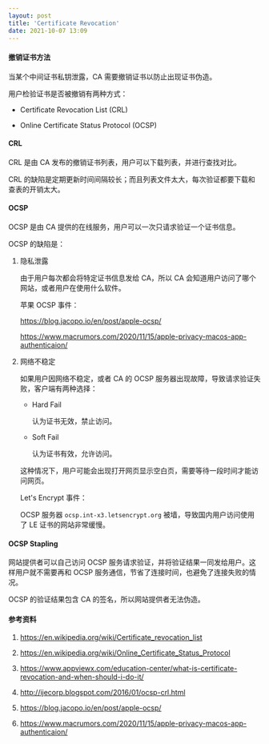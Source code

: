 ```yaml
---
layout: post
title: 'Certificate Revocation'
date: 2021-10-07 13:09
---
```


#### **撤销证书方法**

当某个中间证书私钥泄露，CA 需要撤销证书以防止出现证书伪造。

用户检验证书是否被撤销有两种方式：

- Certificate Revocation List (CRL)

- Online Certificate Status Protocol (OCSP)

#### **CRL**

CRL 是由 CA 发布的撤销证书列表，用户可以下载列表，并进行查找对比。

CRL 的缺陷是定期更新时间间隔较长；而且列表文件太大，每次验证都要下载和查表的开销太大。

#### **OCSP**

OCSP 是由 CA 提供的在线服务，用户可以一次只请求验证一个证书信息。

OCSP 的缺陷是：

1. 隐私泄露

   由于用户每次都会将特定证书信息发给 CA，所以 CA 会知道用户访问了哪个网站，或者用户在使用什么软件。

   苹果 OCSP 事件：

   <https://blog.jacopo.io/en/post/apple-ocsp/>

   <https://www.macrumors.com/2020/11/15/apple-privacy-macos-app-authenticaion/>

2. 网络不稳定

   如果用户因网络不稳定，或者 CA 的 OCSP 服务器出现故障，导致请求验证失败，客户端有两种选择：

   - Hard Fail

     认为证书无效，禁止访问。

   - Soft Fail

     认为证书有效，允许访问。

   这种情况下，用户可能会出现打开网页显示空白页，需要等待一段时间才能访问网页。

   Let's Encrypt 事件：

   OCSP 服务器 `ocsp.int-x3.letsencrypt.org` 被墙，导致国内用户访问使用了 LE 证书的网站非常缓慢。

#### **OCSP Stapling**

网站提供者可以自己访问 OCSP 服务请求验证，并将验证结果一同发给用户。这样用户就不需要再和 OCSP 服务通信，节省了连接时间，也避免了连接失败的情况。

OCSP 的验证结果包含 CA 的签名，所以网站提供者无法伪造。

#### **参考资料**

1. <https://en.wikipedia.org/wiki/Certificate_revocation_list>

2. <https://en.wikipedia.org/wiki/Online_Certificate_Status_Protocol>

3. <https://www.appviewx.com/education-center/what-is-certificate-revocation-and-when-should-i-do-it/>

4. <http://ijecorp.blogspot.com/2016/01/ocsp-crl.html>

5. <https://blog.jacopo.io/en/post/apple-ocsp/>

6. <https://www.macrumors.com/2020/11/15/apple-privacy-macos-app-authenticaion/>
